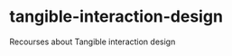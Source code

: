 tangible-interaction-design
===========================

Recourses about Tangible interaction design
